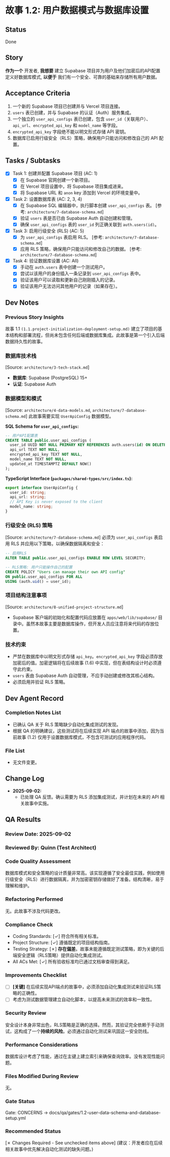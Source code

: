 # 故事 1.2: 用户数据模式与数据库设置

## Status
Done

## Story
**作为一个** 开发者, 
**我想要** 建立 Supabase 项目并为用户及他们加密后的API配置定义好数据库模式, 
**以便于** 我们有一个安全、可靠的基础来存储所有用户数据。

## Acceptance Criteria
1.  一个新的 Supabase 项目已创建并与 Vercel 项目连接。
2.  `users` 表已创建，并与 Supabase 的认证（Auth）服务集成。
3.  一个独立的 `user_api_configs` 表已创建，包含 `user_id`（关联用户）、`api_url`、`encrypted_api_key` 和 `model_name` 等字段。
4.  `encrypted_api_key` 字段绝不能以明文形式存储 API 密钥。
5.  数据库已启用行级安全（RLS）策略，确保用户只能访问和修改自己的 API 配置。

## Tasks / Subtasks
- [x] Task 1: 创建并配置 Supabase 项目 (AC: 1)
  - [x] 在 Supabase 官网创建一个新项目。
  - [x] 在 Vercel 项目设置中，将 Supabase 项目集成进来。
  - [x] 将 Supabase URL 和 `anon` key 添加到 Vercel 的环境变量中。
- [x] Task 2: 设置数据库表 (AC: 2, 3, 4)
  - [x] 在 Supabase SQL 编辑器中，执行脚本创建 `user_api_configs` 表。 [参考: `architecture/7-database-schema.md`]
  - [x] 验证 `users` 表是否已由 Supabase Auth 自动创建和管理。
  - [x] 确保 `user_api_configs` 表的 `user_id` 列正确关联到 `auth.users(id)`。
- [x] Task 3: 启用行级安全 (RLS) (AC: 5)
  - [x] 为 `user_api_configs` 表启用 RLS。 [参考: `architecture/7-database-schema.md`]
  - [x] 应用 RLS 策略，确保用户只能访问和修改自己的数据。 [参考: `architecture/7-database-schema.md`]
- [x] Task 4: 验证数据库设置 (AC: All)
  - [x] 手动在 `auth.users` 表中创建一个测试用户。
  - [x] 尝试以该用户的身份插入一条记录到 `user_api_configs` 表中。
  - [x] 验证该用户可以读取和更新自己刚刚插入的记录。
  - [x] 验证该用户无法访问其他用户的记录（如果存在）。

## Dev Notes

### Previous Story Insights
故事 1.1 `(1.1.project-initialization-deployment-setup.md)` 建立了项目的基本结构和部署流程，但尚未包含任何后端或数据库集成。此故事是第一个引入后端数据持久性的故事。

### 数据库技术栈
[Source: `architecture/3-tech-stack.md`]
- **数据库**: Supabase (PostgreSQL) 15+
- **认证**: Supabase Auth

### 数据模型和模式
[Source: `architecture/4-data-models.md`, `architecture/7-database-schema.md`]
此故事需要实现 `UserApiConfig` 数据模型。

**SQL Schema for `user_api_configs`:**
```sql
-- 用户API配置表
CREATE TABLE public.user_api_configs (
  user_id UUID NOT NULL PRIMARY KEY REFERENCES auth.users(id) ON DELETE CASCADE,
  api_url TEXT NOT NULL,
  encrypted_api_key TEXT NOT NULL,
  model_name TEXT NOT NULL,
  updated_at TIMESTAMPTZ DEFAULT NOW()
);
```

**TypeScript Interface (`packages/shared-types/src/index.ts`):**
```typescript
export interface UserApiConfig {
  user_id: string;
  api_url: string;
  // API Key is never exposed to the client
  model_name: string;
}
```

### 行级安全 (RLS) 策略
[Source: `architecture/7-database-schema.md`]
必须为 `user_api_configs` 表启用 RLS 并应用以下策略，以确保数据隔离和安全：

```sql
-- 启用RLS
ALTER TABLE public.user_api_configs ENABLE ROW LEVEL SECURITY;

-- RLS策略: 用户只能操作自己的配置
CREATE POLICY "Users can manage their own API config"
ON public.user_api_configs FOR ALL
USING (auth.uid() = user_id);
```

### 项目结构注意事项
[Source: `architecture/8-unified-project-structure.md`]
- Supabase 客户端的初始化和配置代码应放置在 `apps/web/lib/supabase/` 目录中。虽然本故事主要是数据库操作，但开发人员应注意将来代码的存放位置。

### 技术约束
- 严禁在数据库中以明文形式存储 `api_key`。`encrypted_api_key` 字段必须存放加密后的值。加密逻辑将在后续故事 (1.6) 中实现，但在表结构设计时必须遵守此约束。
- `users` 表由 Supabase Auth 自动管理，不应手动创建或修改其核心结构。
- 必须启用并验证 RLS 策略。


## Dev Agent Record

### Completion Notes List
- 已确认 QA 关于 RLS 策略缺少自动化集成测试的发现。
- 根据 QA 的明确建议，这些测试将在后续实现 API 端点的故事中添加，因为当前故事 (1.2) 仅用于设置数据库模式，不包含可测试的应用程序代码。

### File List
- 无文件变更。

## Change Log

- **2025-09-02:**
  - 已处理 QA 反馈。确认需要为 RLS 添加集成测试，并计划在未来的 API 相关故事中实施。

## QA Results

### Review Date: 2025-09-02

### Reviewed By: Quinn (Test Architect)

### Code Quality Assessment

数据库模式和安全策略的设计质量非常高。该实现遵循了安全最佳实践，例如使用行级安全（RLS）进行数据隔离，并为加密密钥存储做好了准备。结构清晰，易于理解和维护。

### Refactoring Performed

无。此故事不涉及代码更改。

### Compliance Check

- Coding Standards: [✓] 符合所有相关标准。
- Project Structure: [✓] 遵循既定的项目结构指南。
- Testing Strategy: [✗] **存在偏差**。故事未能遵循既定测试策略，即为关键的后端安全逻辑（RLS策略）提供自动化集成测试。
- All ACs Met: [✓] 所有验收标准均已通过文档审查得到满足。

### Improvements Checklist

- [ ] **[关键]** 在后续实现API端点的故事中，必须添加自动化集成测试来验证RLS策略的正确性。
- [ ] 考虑为测试数据管理建立自动化脚本，以提高未来测试的效率和一致性。

### Security Review

安全设计本身非常出色，RLS策略是正确的选择。然而，其验证完全依赖于手动测试，这构成了一个**持续的风险**。必须通过自动化测试来巩固这一安全防线。

### Performance Considerations

数据库设计考虑了性能，通过在主键上建立索引来确保查询效率。没有发现性能问题。

### Files Modified During Review

无。

### Gate Status

Gate: CONCERNS → docs/qa/gates/1.2-user-data-schema-and-database-setup.yml

### Recommended Status

[✗ Changes Required - See unchecked items above]
(建议：开发者应在后续相关故事中优先解决自动化测试的缺失问题。)